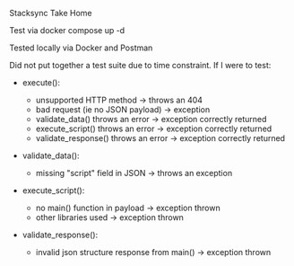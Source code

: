 Stacksync Take Home

Test via docker compose up -d 

Tested locally via Docker and Postman

Did not put together a test suite due to time constraint. If I were to test:

- execute():
    - unsupported HTTP method -> throws an 404
    - bad request (ie no JSON payload) -> exception
    - validate_data() throws an error -> exception correctly returned
    - execute_script() throws an error -> exception correctly returned
    - validate_response() throws an error -> exception correctly returned

- validate_data():
    - missing "script" field in JSON -> throws an exception

- execute_script():
    - no main() function in payload -> exception thrown
    - other libraries used -> exception thrown


- validate_response():
    - invalid json structure response from main() -> exception thrown
